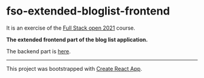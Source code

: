 # fso-extended-bloglist-frontend
It is an exercise of the [Full Stack open 2021](https://fullstackopen.com/en/) course.

**The extended frontend part of the blog list application.**

The backend part is [here](https://github.com/gaoshanghui/fso-extended-bloglist-backend).

---

This project was bootstrapped with [Create React App](https://github.com/facebook/create-react-app).